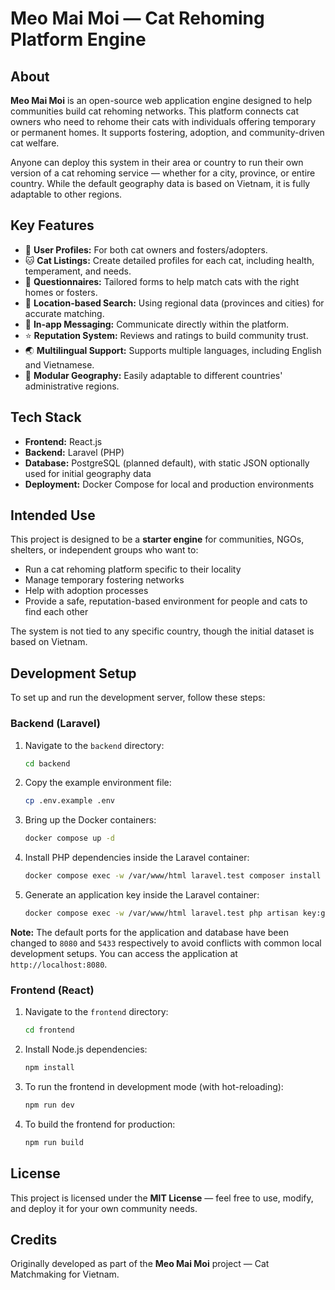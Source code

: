 # Meo Mai Moi — Cat Rehoming Platform Engine

## About

**Meo Mai Moi** is an open-source web application engine designed to help communities build cat rehoming networks. This platform connects cat owners who need to rehome their cats with individuals offering temporary or permanent homes. It supports fostering, adoption, and community-driven cat welfare.

Anyone can deploy this system in their area or country to run their own version of a cat rehoming service — whether for a city, province, or entire country. While the default geography data is based on Vietnam, it is fully adaptable to other regions.

## Key Features

- 👤 **User Profiles:** For both cat owners and fosters/adopters.
- 🐱 **Cat Listings:** Create detailed profiles for each cat, including health, temperament, and needs.
- 📄 **Questionnaires:** Tailored forms to help match cats with the right homes or fosters.
- 📍 **Location-based Search:** Using regional data (provinces and cities) for accurate matching.
- 💌 **In-app Messaging:** Communicate directly within the platform.
- ⭐ **Reputation System:** Reviews and ratings to build community trust.
- 🌏 **Multilingual Support:** Supports multiple languages, including English and Vietnamese.
- 🚩 **Modular Geography:** Easily adaptable to different countries' administrative regions.

## Tech Stack

- **Frontend:** React.js
- **Backend:** Laravel (PHP)
- **Database:** PostgreSQL (planned default), with static JSON optionally used for initial geography data
- **Deployment:** Docker Compose for local and production environments

## Intended Use

This project is designed to be a **starter engine** for communities, NGOs, shelters, or independent groups who want to:

- Run a cat rehoming platform specific to their locality
- Manage temporary fostering networks
- Help with adoption processes
- Provide a safe, reputation-based environment for people and cats to find each other

The system is not tied to any specific country, though the initial dataset is based on Vietnam.

## Development Setup

To set up and run the development server, follow these steps:

### Backend (Laravel)

1.  Navigate to the `backend` directory:
    ```bash
    cd backend
    ```
2.  Copy the example environment file:
    ```bash
    cp .env.example .env
    ```
3.  Bring up the Docker containers:
    ```bash
    docker compose up -d
    ```
4.  Install PHP dependencies inside the Laravel container:
    ```bash
    docker compose exec -w /var/www/html laravel.test composer install
    ```
5.  Generate an application key inside the Laravel container:
    ```bash
    docker compose exec -w /var/www/html laravel.test php artisan key:generate
    ```

**Note:** The default ports for the application and database have been changed to `8080` and `5433` respectively to avoid conflicts with common local development setups. You can access the application at `http://localhost:8080`.

### Frontend (React)

1.  Navigate to the `frontend` directory:
    ```bash
    cd frontend
    ```
2.  Install Node.js dependencies:
    ```bash
    npm install
    ```
3.  To run the frontend in development mode (with hot-reloading):
    ```bash
    npm run dev
    ```
4.  To build the frontend for production:
    ```bash
    npm run build
    ```

## License

This project is licensed under the **MIT License** — feel free to use, modify, and deploy it for your own community needs.

## Credits

Originally developed as part of the **Meo Mai Moi** project — Cat Matchmaking for Vietnam.

